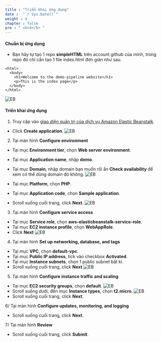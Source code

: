 ```yaml
---
title : "Triển khai ứng dụng"
date :  "`r Sys.Date()`" 
weight : 4
chapter : false
pre : " <b>4</b> "
---
```

#### Chuẩn bị ứng dụng
+ Bạn hãy tự tạo 1 repo **simpleHTML** trên account github của mình, trong repo đó chỉ cần tạo 1 file index.html đơn giản như sau.
```
<html>
  <body>
    <h1>Welcome to the demo-pipeline website</h1>
    <p>This is the index page</p>
  </body>
</html>
```
  ![EB](/images/2.prerequisite/eb/001-0.png)

#### Triển khai ứng dụng
1.  Truy cập vào [giao diện quản trị của dịch vụ Amazon Elastic Beanstalk](https://console.aws.amazon.com/elasticbeanstalk/home).
  + Click **Create application**.
  ![EB](/images/2.prerequisite/eb/001.png)
    
2. Tại màn hình **Configure environment**
  + Tại mục **Environment tier**, chọn **Web server environment**.
  + Tại mục **Application name**, nhập **demo**.
  + Tại mục **Domain**, nhập domain bạn muốn rồi ấn **Check availability** để xem có thể dùng domain đó không.
  ![EB](/images/2.prerequisite/eb/002.png)

  + Tại mục **Platform**, chọn **PHP**.
  + Tại mục **Application code**, chọn **Sample application**.
  + Scroll xuống cuối trang, click **Next**.
  ![EB](/images/2.prerequisite/eb/003.png)

3. Tại màn hình **Configure service access**
  + Tại mục **Service role**, chọn **aws-elasticbeanstalk-service-role**.
  + Tại mục **EC2 instance profile**, chọn **WebAppRole**.
  + Click **Next**
  ![EB](/images/2.prerequisite/eb/004.png)

4. Tại màn hình **Set up networking, database, and tags**
  + Tại mục **VPC**, chọn **default-vpc**.
  + Tại mục **Public IP address**, tick vào checkbox **Activated**.
  + Tại mục **Instance subnets**, chọn 1 public subnet bất kì.
  + Scroll xuống cuối trang, click **Next**
  ![EB](/images/2.prerequisite/eb/005.png)

5. Tại màn hình **Configure instance traffic and scaling**
  + Tại mục **EC2 security groups**, chọn **default**.
  ![EB](/images/2.prerequisite/eb/006.png)
  + Scroll xuống dưới, đến mục **Instance types**, chọn **t2.micro**.
  ![EB](/images/2.prerequisite/eb/008.png)
  + Scroll xuống cuối trang, click **Next**.

  6/ Tại màn hình **Configure updates, monitoring, and logging**
  + Scroll xuống cuối trang, click **Next**.

  7/ Tại màn hình **Review**
  + Scroll xuống cuối trang, click **Submit**.

 
